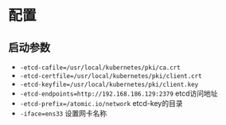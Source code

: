 # 配置

启动参数
--------
* `-etcd-cafile=/usr/local/kubernetes/pki/ca.crt`
* `-etcd-certfile=/usr/local/kubernetes/pki/client.crt`
* `-etcd-keyfile=/usr/local/kubernetes/pki/client.key`
* `-etcd-endpoints=http://192.168.186.129:2379` etcd访问地址
* `-etcd-prefix=/atomic.io/network` etcd-key的目录
* `-iface=ens33` 设置网卡名称
